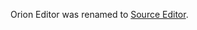 Orion Editor was renamed to <a href="https://github.com/Infocatcher/Custom_Buttons/tree/master/CB_Source_Editor">Source Editor</a>.
